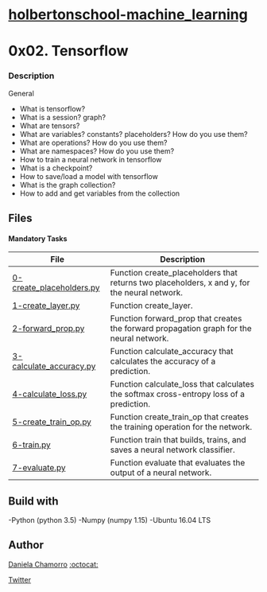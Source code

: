 # [holbertonschool-machine_learning](https://github.com/dalexach/holbertonschool-machine_learning)

# 0x02. Tensorflow
### Description 
General

- What is tensorflow?
- What is a session? graph?
- What are tensors?
- What are variables? constants? placeholders? How do you use them?
- What are operations? How do you use them?
- What are namespaces? How do you use them?
- How to train a neural network in tensorflow
- What is a checkpoint?
- How to save/load a model with tensorflow
- What is the graph collection?
- How to add and get variables from the collection


## Files
#### Mandatory Tasks

| File | Description |
| ------ | ------ |
| [0-create_placeholders.py](0-create_placeholders.py) | Function create_placeholders that returns two placeholders, x and y, for the neural network. |
| [1-create_layer.py](1-create_layer.py) | Function create_layer. |
| [2-forward_prop.py](2-forward_prop.py) | Function forward_prop that creates the forward propagation graph for the neural network. |
| [3-calculate_accuracy.py](3-calculate_accuracy.py) | Function calculate_accuracy that calculates the accuracy of a prediction. |
| [4-calculate_loss.py](4-calculate_loss.py) | Function calculate_loss that calculates the softmax cross-entropy loss of a prediction. |
| [5-create_train_op.py](5-create_train_op.py) | Function create_train_op that creates the training operation for the network. |
| [6-train.py](6-train.py) | Function train that builds, trains, and saves a neural network classifier. |
| [7-evaluate.py](7-evaluate.py) | Function evaluate that evaluates the output of a neural network. |


## Build with
-Python (python 3.5)
-Numpy (numpy 1.15)
-Ubuntu 16.04 LTS 

## Author

[Daniela Chamorro](https://www.linkedin.com/in/dalexach/) [:octocat:](https://github.com/dalexach)

[Twitter](https://twitter.com/dalexach)
